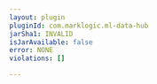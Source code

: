 ```yaml
---
layout: plugin
pluginId: com.marklogic.ml-data-hub
jarSha1: INVALID
isJarAvailable: false
error: NONE
violations: []

---
```

